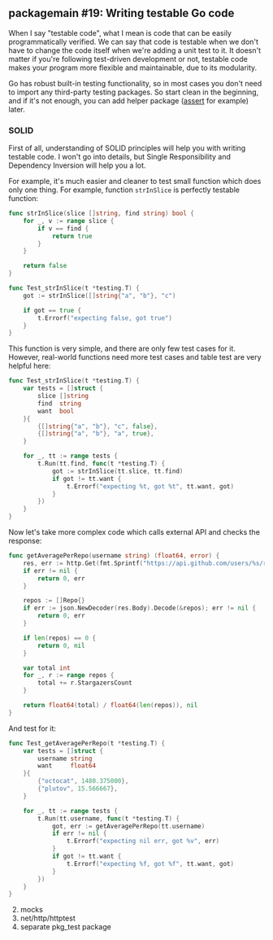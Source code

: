 ## packagemain #19: Writing testable Go code

When I say "testable code", what I mean is code that can be easily programmatically verified. We can say that code is testable when we don't have to change the code itself when we're adding a unit test to it. It doesn't matter if you're following test-driven development or not, testable code makes your program more flexible and maintainable, due to its modularity.

Go has robust built-in testing functionality, so in most cases you don't need to import any third-party testing packages. So start clean in the beginning, and if it's not enough, you can add helper package ([assert](https://pkg.go.dev/github.com/stretchr/testify/assert) for example) later.

### SOLID

First of all, understanding of SOLID principles will help you with writing testable code. I won't go into details, but Single Responsibility and Dependency Inversion will help you a lot.

For example, it's much easier and cleaner to test small function which does only one thing. For example, function `strInSlice` is perfectly testable function:

```go
func strInSlice(slice []string, find string) bool {
	for _, v := range slice {
		if v == find {
			return true
		}
	}

	return false
}
```

```go
func Test_strInSlice(t *testing.T) {
	got := strInSlice([]string{"a", "b"}, "c")

	if got == true {
		t.Errorf("expecting false, got true")
	}
}
```

This function is very simple, and there are only few test cases for it. However, real-world functions need more test cases and table test are very helpful here:

```go
func Test_strInSlice(t *testing.T) {
	var tests = []struct {
		slice []string
		find  string
		want  bool
	}{
		{[]string{"a", "b"}, "c", false},
		{[]string{"a", "b"}, "a", true},
	}

	for _, tt := range tests {
		t.Run(tt.find, func(t *testing.T) {
			got := strInSlice(tt.slice, tt.find)
			if got != tt.want {
				t.Errorf("expecting %t, got %t", tt.want, got)
			}
		})
	}
}
```

Now let's take more complex code which calls external API and checks the response:

```go
func getAveragePerRepo(username string) (float64, error) {
	res, err := http.Get(fmt.Sprintf("https://api.github.com/users/%s/repos", username))
	if err != nil {
		return 0, err
	}

	repos := []Repo{}
	if err := json.NewDecoder(res.Body).Decode(&repos); err != nil {
		return 0, err
	}

	if len(repos) == 0 {
		return 0, nil
	}

	var total int
	for _, r := range repos {
		total += r.StargazersCount
	}

	return float64(total) / float64(len(repos)), nil
}
```

And test for it:

```go
func Test_getAveragePerRepo(t *testing.T) {
	var tests = []struct {
		username string
		want     float64
	}{
		{"octocat", 1480.375000},
		{"plutov", 15.566667},
	}

	for _, tt := range tests {
		t.Run(tt.username, func(t *testing.T) {
			got, err := getAveragePerRepo(tt.username)
			if err != nil {
				t.Errorf("expecting nil err, got %v", err)
			}
			if got != tt.want {
				t.Errorf("expecting %f, got %f", tt.want, got)
			}
		})
	}
}
```

2. mocks
3. net/http/httptest
5. separate pkg_test package
